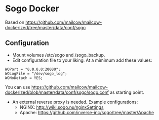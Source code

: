 # Sogo Docker

Based on https://github.com/mailcow/mailcow-dockerized/tree/master/data/conf/sogo

## Configuration
- Mount volumes /etc/sogo and /sogo_backup.
- Edit configuration file to your liking. At a mimimum add these values:
```
WOPort = "0.0.0.0:20000";
WOLogFile = "/dev/sogo_log";
WONoDetach = YES;
```
You can use https://github.com/mailcow/mailcow-dockerized/blob/master/data/conf/sogo/sogo.conf as starting point.
- An external reverse proxy is needed. Example configurations:
    + NGINX: http://wiki.sogo.nu/nginxSettings
    + Apache: https://github.com/inverse-inc/sogo/tree/master/Apache
